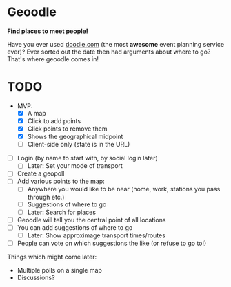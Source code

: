 # Geoodle

**Find places to meet people!**

Have you ever used [doodle.com](https://doodle.com) (the most **awesome** event planning service ever)? Ever sorted out the date then had arguments about where to go? That's where geoodle comes in!


# TODO

* MVP:
  * [x] A map
  * [x] Click to add points
  * [x] Click points to remove them
  * [x] Shows the geographical midpoint
  * [ ] Client-side only (state is in the URL)
* [ ] Login (by name to start with, by social login later)
  * [ ] Later: Set your mode of transport
* [ ] Create a geopoll
* [ ] Add various points to the map:
  * [ ] Anywhere you would like to be near (home, work, stations you pass through etc.)
  * [ ] Suggestions of where to go
  * [ ] Later: Search for places
* [ ] Geoodle will tell you the central point of all locations
* [ ] You can add suggestions of where to go
  * [ ] Later: Show approximage transport times/routes
* [ ] People can vote on which suggestions the like (or refuse to go to!)

Things which might come later:

* Multiple polls on a single map
* Discussions?
